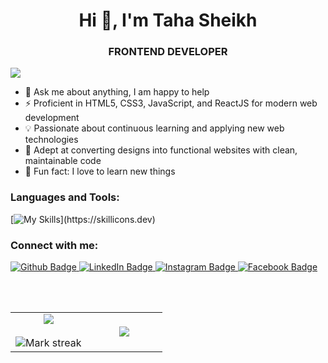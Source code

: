 <h1 align="center">Hi 👋, I'm Taha Sheikh</h1>  
<h3 align="center">FRONTEND DEVELOPER</h3>
    
<div align="left">   
  
[![](https://visitcount.itsvg.in/api?id=tahashk7184&icon=3&color=6)](https://github.com/ASHU191)
  
</div>
 
* 💬 Ask me about anything, I am happy to help
* ⚡ Proficient in HTML5, CSS3, JavaScript, and ReactJS for modern web development
* 💡 Passionate about continuous learning and applying new web technologies
* 🔭 Adept at converting designs into functional websites with clean, maintainable code
* 🥅 Fun fact: I love to learn new things 


### Languages and Tools:
[![My Skills](https://skillicons.dev/icons?i=html,css,js,react,tailwindcss,materialui,bootstrap,firebase,mongodb,nodejs,dart,flutter,git,github,postman,)](https://skillicons.dev)

### Connect with me:

 
<div id="badges">
  <a href="https://github.com/tahashk7184">
    <img src="https://img.shields.io/badge/Github-gray?style=for-the-badge&logo=Github&logoColor=white" alt="Github Badge"/>
  </a>
  <a href="https://www.linkedin.com/in/tahashk7184/">
    <img src="https://img.shields.io/badge/LinkedIn-blue?style=for-the-badge&logo=linkedin&logoColor=white" alt="LinkedIn Badge"/>
  </a>
  <a href="https://www.instagram.com/tahashk7184?igsh=MWw5bWxueHNpbzc4Ng==
">
    <img src="https://img.shields.io/badge/Instagram-red?style=for-the-badge&logo=instagram&logoColor=white" alt="Instagram Badge"/>
  </a>
   <a href="https://www.facebook.com/tahashk7184
">
    <img src="https://img.shields.io/badge/Facebook-blue?style=for-the-badge&logo=facebook&logoColor=white" alt="Facebook Badge"/>
  </a>
</div>

 <br></br>

<table align="center">
<tr border="none">
<td width="50%" align="center">
  
  <img  align="center"  src="https://github-readme-stats.vercel.app/api?username=tahashk7184&theme=dark&show_icons=true&include_all_commits=true&count_private=true" />
  <br></br>
  <img  title="🔥 Get streak stats for your profile at git.io/streak-stats" alt="Mark streak" src="https://github-readme-streak-stats.herokuapp.com/?user=tahashk7184&theme=dark&hide_border=false" /> 
</td>

<td width="50%" align="center">

  <img  align="center"  src="https://github-readme-stats.anuraghazra1.vercel.app/api/top-langs/?username=tahashk7184&theme=dark&hide_border=false&no-bg=true&no-frame=true&langs_count=10"/>
  
  </td>
</tr>
</table>
